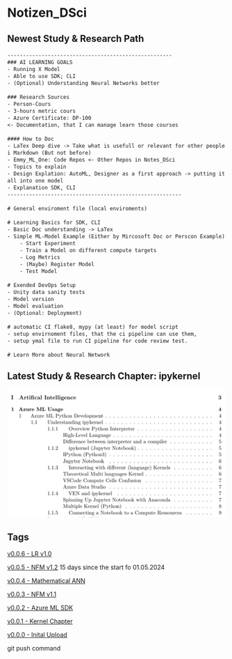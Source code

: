 # Notizen_DSci

## Newest Study & Research Path
    
    -----------------------------------------------------
	### AI LEARNING GOALS
	- Running X Model
	- Able to use SDK; CLI
	- (Optional) Understanding Neural Networks better

	### Research Sources
	- Person-Cours
	- 3-hours metric cours
	- Azure Certificate: DP-100
	<- Documentation, that I can manage learn those courses

	#### How to Doc
	- LaTex Deep dive -> Take what is usefull or relevant for other people i Markdown (But not before)
	- Emmy_ML_One: Code Repos <- Other Repos in Notes_DSci
	- Topics to explain
	- Design Explation: AutoML, Designer as a first approach -> putting it all into one model
	- Explanation SDK, CLI
	--------------------------------------------------------
	
	# General enviroment file (local enviroments)		
	
	# Learning Basics for SDK, CLI
	- Basic Doc understanding -> LaTex
	- Simple ML-Model Example (Either by Mircosoft Doc or Perscon Example)
		- Start Experiment
		- Train a Model on different compute targets
		- Log Metrics
		- (Maybe) Register Model
		- Test Model
	
	# Exended DevOps Setup
	- Unity data sanity tests
	- Model version
	- Model evaluation
	- (Optional: Deployment)
	
	# automatic CI flake8, mypy (at least) for model script
	- setup envirnoment files, that the ci pipeline can use them,
	- setup ymal file to run CI pipeline for code review test.
	
	# Learn More about Neural Network

## Latest Study & Research Chapter: ipykernel
![Latest Research Chapter: ipykernel](/attachment/README/Latest_Chapter_Kernel.png)

## Tags

[v0.0.6 - LR v1.0](https://github.com/PaulJulitz/Notizen_DSci/releases/tag/v0.0.6)

[v0.0.5 - NFM v1.2](https://github.com/PaulJulitz/Notizen_DSci/releases/tag/v0.0.5)
15 days since the start fo 01.05.2024

[v0.0.4 - Mathematical ANN](https://github.com/PaulJulitz/Notizen_DSci/releases/tag/v0.0.4)

[v0.0.3 - NFM v1.1](https://github.com/PaulJulitz/Notizen_DSci/releases/tag/v0.0.3)

[v0.0.2 - Azure ML SDK](https://github.com/PaulJulitz/Notizen_DSci/releases/tag/v0.0.2)

[v0.0.1 - Kernel Chapter](https://github.com/PaulJulitz/Notizen_DSci/releases/tag/v0.0.1)

[v0.0.0 - Inital Upload](https://github.com/PaulJulitz/Notizen_DSci/releases/tag/v0.0.0)

git push command
```

```